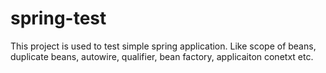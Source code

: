 # spring-test

This project is used to test simple spring application. Like scope of beans, duplicate beans, autowire, qualifier, bean factory, applicaiton conetxt etc.
